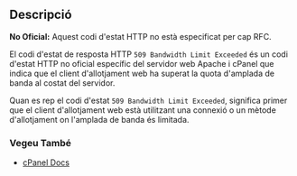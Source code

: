 ## Descripció

<aside class="warning"><strong>No Oficial:</strong> Aquest codi d'estat HTTP no està especificat per cap RFC.</aside>

El codi d'estat de resposta HTTP `509 Bandwidth Limit Exceeded` és un codi d'estat HTTP no oficial específic del servidor web Apache i cPanel que indica que el client d'allotjament web ha superat la quota d'amplada de banda al costat del servidor.

Quan es rep el codi d'estat `509 Bandwidth Limit Exceeded`, significa primer que el client d'allotjament web està utilitzant una connexió o un mètode d'allotjament on l'amplada de banda és limitada.

### Vegeu També

- [cPanel Docs](https://documentation.cpanel.net/display/CKB/HTTP+Error+Codes+and+Quick+Fixes)
